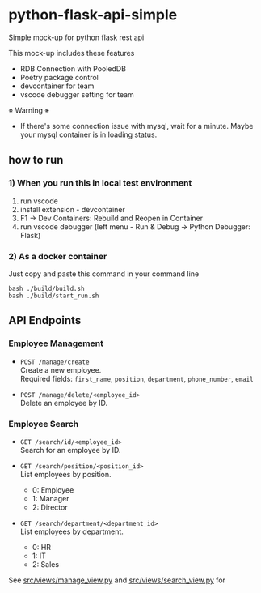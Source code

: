 # python-flask-api-simple

Simple mock-up for python flask rest api


This mock-up includes these features

* RDB Connection with PooledDB
* Poetry package control
* devcontainer for team
* vscode debugger setting for team


※ Warning ※

* If there's some connection issue with mysql, wait for a minute. Maybe your mysql container is in loading status.


## how to run 
### 1) When you run this in local test environment

1. run vscode
2. install extension - devcontainer
3. F1 → Dev Containers: Rebuild and Reopen in Container
4. run vscode debugger (left menu - Run & Debug → Python Debugger: Flask)

### 2) As a docker container

Just copy and paste this command in your command line

```
bash ./build/build.sh
bash ./build/start_run.sh
```

## API Endpoints

### Employee Management

- `POST /manage/create`  
  Create a new employee.  
  Required fields: `first_name`, `position`, `department`, `phone_number`, `email`

- `POST /manage/delete/<employee_id>`  
  Delete an employee by ID.

### Employee Search

- `GET /search/id/<employee_id>`  
  Search for an employee by ID.

- `GET /search/position/<position_id>`  
  List employees by position.  
  - 0: Employee  
  - 1: Manager  
  - 2: Director

- `GET /search/department/<department_id>`  
  List employees by department.  
  - 0: HR  
  - 1: IT  
  - 2: Sales

See [src/views/manage_view.py](src/views/manage_view.py) and [src/views/search_view.py](src/views/search_view.py) for
